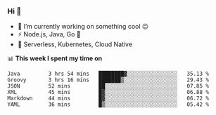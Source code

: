 ### Hi 👋

<!--
**nodejh/nodejh** is a ✨ _special_ ✨ repository because its `README.md` (this file) appears on your GitHub profile.

Here are some ideas to get you started:

- 🔭 I’m currently working on ...
- 🌱 I’m currently learning ...
- 👯 I’m looking to collaborate on ...
- 🤔 I’m looking for help with ...
- 💬 Ask me about ...
- 📫 How to reach me: ...
- 😄 Pronouns: ...
- ⚡ Fun fact: ...
-->

- 🔭 I’m currently working on something cool :wink:
- ⚡ Node.js, Java, Go :thought_balloon:
- 🤖 Serverless, Kubernetes, Cloud Native

📊 **This week I spent my time on**

<!--START_SECTION:waka-->

```text
Java         3 hrs 54 mins   ████████▓░░░░░░░░░░░░░░░░   35.13 %
Groovy       3 hrs 16 mins   ███████▒░░░░░░░░░░░░░░░░░   29.43 %
JSON         52 mins         ██░░░░░░░░░░░░░░░░░░░░░░░   07.85 %
XML          45 mins         █▓░░░░░░░░░░░░░░░░░░░░░░░   06.88 %
Markdown     44 mins         █▓░░░░░░░░░░░░░░░░░░░░░░░   06.72 %
YAML         36 mins         █▒░░░░░░░░░░░░░░░░░░░░░░░   05.42 %
```

<!--END_SECTION:waka-->


<!--
:traffic_light: **Visitors**

![visitors](https://visitor-badge.glitch.me/badge?page_id=nodejh.nodejh)
-->
